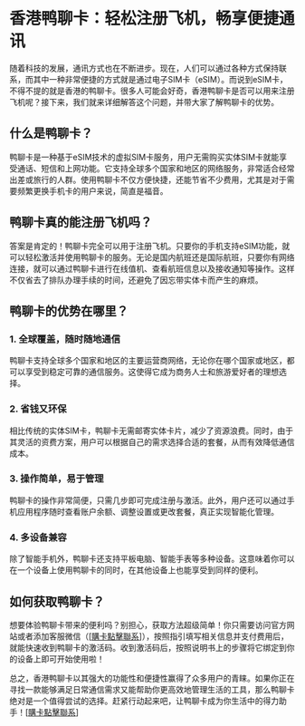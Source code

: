 # 香港鸭聊卡：轻松注册飞机，畅享便捷通讯

随着科技的发展，通讯方式也在不断进步。现在，人们可以通过各种方式保持联系，而其中一种非常便捷的方式就是通过电子SIM卡（eSIM）。而说到eSIM卡，不得不提的就是香港的鸭聊卡。很多人可能会好奇，香港鸭聊卡是否可以用来注册飞机呢？接下来，我们就来详细解答这个问题，并带大家了解鸭聊卡的优势。

## 什么是鸭聊卡？

鸭聊卡是一种基于eSIM技术的虚拟SIM卡服务，用户无需购买实体SIM卡就能享受通话、短信和上网功能。它支持全球多个国家和地区的网络服务，非常适合经常出差或旅行的人群。使用鸭聊卡不仅方便快捷，还能节省不少费用，尤其是对于需要频繁更换手机卡的用户来说，简直是福音。

## 鸭聊卡真的能注册飞机吗？

答案是肯定的！鸭聊卡完全可以用于注册飞机。只要你的手机支持eSIM功能，就可以轻松激活并使用鸭聊卡的服务。无论是国内航班还是国际航班，只要你有网络连接，就可以通过鸭聊卡进行在线值机、查看航班信息以及接收通知等操作。这样不仅省去了排队办理手续的时间，还避免了因忘带实体卡而产生的麻烦。

## 鸭聊卡的优势在哪里？

### 1. 全球覆盖，随时随地通信
鸭聊卡支持全球多个国家和地区的主要运营商网络，无论你在哪个国家或地区，都可以享受到稳定可靠的通信服务。这使得它成为商务人士和旅游爱好者的理想选择。

### 2. 省钱又环保
相比传统的实体SIM卡，鸭聊卡无需邮寄实体卡片，减少了资源浪费。同时，由于其灵活的资费方案，用户可以根据自己的需求选择合适的套餐，从而有效降低通信成本。

### 3. 操作简单，易于管理
鸭聊卡的操作非常简便，只需几步即可完成注册与激活。此外，用户还可以通过手机应用程序随时查看账户余额、调整设置或更改套餐，真正实现智能化管理。

### 4. 多设备兼容
除了智能手机外，鸭聊卡还支持平板电脑、智能手表等多种设备。这意味着你可以在一个设备上使用鸭聊卡的同时，在其他设备上也能享受到同样的便利。

## 如何获取鸭聊卡？

想要体验鸭聊卡带来的便利吗？别担心，获取方法超级简单！你只需要访问官方网站或者添加客服微信（[[購卡點擊聯系](https://t.me/s/esim1088)]），按照指引填写相关信息并支付费用后，就能快速收到鸭聊卡的激活码。收到激活码后，按照说明书上的步骤将它绑定到你的设备上即可开始使用啦！

总之，香港鸭聊卡以其强大的功能性和便捷性赢得了众多用户的青睐。如果你正在寻找一款能够满足日常通信需求又能帮助你更高效地管理生活的工具，那么鸭聊卡绝对是一个值得尝试的选择。赶紧行动起来吧，让鸭聊卡成为你生活中的得力助手！[[購卡點擊聯系](https://t.me/s/esim1088)]